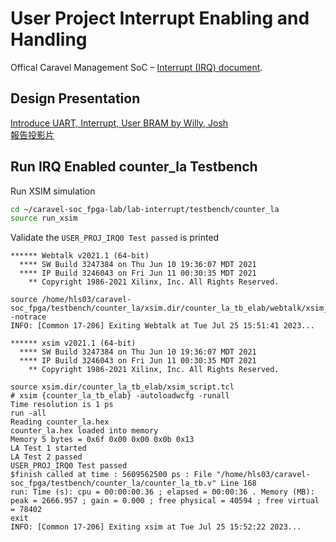 # User Project Interrupt Enabling and Handling
Offical Caravel Management SoC – [Interrupt (IRQ) document](https://caravel-mgmt-soc-litex.readthedocs.io/en/latest/index.html#interrupts-irq).

## Design Presentation
[Introduce UART, Interrupt, User BRAM by Willy, Josh](https://www.youtube.com/watch?v=o_KWWsHzoB4&t=53m35s)  
[報告投影片](https://github.com/bol-edu/caravel-soc_fpga-lab/files/12158619/Caravel.SoC.User.Project.Interrupt.Enabling.and.Handling.in.Caravel.SoC.by.Josh.pdf)

## Run IRQ Enabled counter_la Testbench
Run XSIM simulation
```sh
cd ~/caravel-soc_fpga-lab/lab-interrupt/testbench/counter_la
source run_xsim
```
Validate the `USER_PROJ_IRQ0 Test passed` is printed
```
****** Webtalk v2021.1 (64-bit)
  **** SW Build 3247384 on Thu Jun 10 19:36:07 MDT 2021
  **** IP Build 3246043 on Fri Jun 11 00:30:35 MDT 2021
    ** Copyright 1986-2021 Xilinx, Inc. All Rights Reserved.

source /home/hls03/caravel-soc_fpga/testbench/counter_la/xsim.dir/counter_la_tb_elab/webtalk/xsim_webtalk.tcl -notrace
INFO: [Common 17-206] Exiting Webtalk at Tue Jul 25 15:51:41 2023...

****** xsim v2021.1 (64-bit)
  **** SW Build 3247384 on Thu Jun 10 19:36:07 MDT 2021
  **** IP Build 3246043 on Fri Jun 11 00:30:35 MDT 2021
    ** Copyright 1986-2021 Xilinx, Inc. All Rights Reserved.

source xsim.dir/counter_la_tb_elab/xsim_script.tcl
# xsim {counter_la_tb_elab} -autoloadwcfg -runall
Time resolution is 1 ps
run -all
Reading counter_la.hex
counter_la.hex loaded into memory
Memory 5 bytes = 0x6f 0x00 0x00 0x0b 0x13
LA Test 1 started
LA Test 2 passed
USER_PROJ_IRQ0 Test passed
$finish called at time : 5609562500 ps : File "/home/hls03/caravel-soc_fpga/testbench/counter_la/counter_la_tb.v" Line 168
run: Time (s): cpu = 00:00:00.36 ; elapsed = 00:00:36 . Memory (MB): peak = 2666.957 ; gain = 0.000 ; free physical = 40594 ; free virtual = 78402
exit
INFO: [Common 17-206] Exiting xsim at Tue Jul 25 15:52:22 2023...
```

